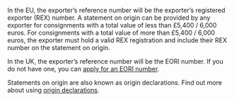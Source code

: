 In the EU, the exporter’s reference number will be the exporter’s registered exporter (REX) number. A statement on origin can be provided by any exporter for consignments with a total value of less than £5,400 / 6,000 euros. For consignments with a total value of more than £5,400 / 6,000 euros, the exporter must hold a valid REX registration and include their REX number on the statement on origin.

In the UK, the exporter’s reference number will be the EORI number. If you do not have one, you can [apply for an EORI number](https://www.gov.uk/eori).

Statements on origin are also known as origin declarations. Find out more about using [origin declarations](https://www.gov.uk/guidance/get-proof-of-origin-for-your-goods#origin-declaration).
